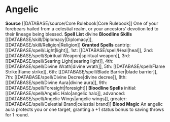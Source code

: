 ﻿---
bloodline: Angelic
id: '2'
name: Angelic
rarity: Common
rus_type_level: null
source: '[[DATABASE/source/Core Rulebook|Core Rulebook]]'
spell:
- '[[DATABASE/spell/Angelic Halo|Angelic Halo]]'
- '[[DATABASE/spell/Angelic Wings|Angelic Wings]]'
- '[[DATABASE/spell/Blade Barrier|Blade Barrier]]'
- '[[DATABASE/spell/Celestial Brand|Celestial Brand]]'
- '[[DATABASE/spell/Divine Aura|Divine Aura]]'
- '[[DATABASE/spell/Divine Decree|Divine Decree]]'
- '[[DATABASE/spell/Divine Wrath|Divine Wrath]]'
- '[[DATABASE/spell/Flame Strike|Flame Strike]]'
- '[[DATABASE/spell/Foresight|Foresight]]'
- '[[DATABASE/spell/Heal|Heal]]'
- '[[DATABASE/spell/Light|Light]]'
- '[[DATABASE/spell/Searing Light|Searing Light]]'
- '[[DATABASE/spell/Spiritual Weapon|Spiritual Weapon]]'
trait: null
type: Sorcerer Bloodline

---
# Angelic

**Source** [[DATABASE/source/Core Rulebook|Core Rulebook]] 
One of your forebears hailed from a celestial realm, or your ancestors’ devotion led to their lineage being blessed.
**Spell List** divine
**Bloodline Skills** [[DATABASE/skill/Diplomacy|Diplomacy]], [[DATABASE/skill/Religion|Religion]]
**Granted Spells** cantrip: [[DATABASE/spell/Light|light]], 1st: [[DATABASE/spell/Heal|heal]], 2nd: [[DATABASE/spell/Spiritual Weapon|spiritual weapon]], 3rd: [[DATABASE/spell/Searing Light|searing light]], 4th: [[DATABASE/spell/Divine Wrath|divine wrath]], 5th: [[DATABASE/spell/Flame Strike|flame strike]], 6th: [[DATABASE/spell/Blade Barrier|blade barrier]], 7th: [[DATABASE/spell/Divine Decree|divine decree]], 8th: [[DATABASE/spell/Divine Aura|divine aura]], 9th: [[DATABASE/spell/Foresight|foresight]]
**Bloodline Spells** initial: [[DATABASE/spell/Angelic Halo|angelic halo]], advanced: [[DATABASE/spell/Angelic Wings|angelic wings]], greater: [[DATABASE/spell/Celestial Brand|celestial brand]]
**Blood Magic** An angelic aura protects you or one target, granting a +1 status bonus to saving throws for 1 round.